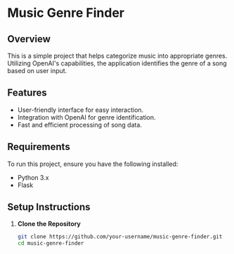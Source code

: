 # Music Genre Finder

## Overview
This is a simple project that helps categorize music into appropriate genres. Utilizing OpenAI's capabilities, the application identifies the genre of a song based on user input.

## Features
- User-friendly interface for easy interaction.
- Integration with OpenAI for genre identification.
- Fast and efficient processing of song data.

## Requirements
To run this project, ensure you have the following installed:
- Python 3.x
- Flask

## Setup Instructions
1. **Clone the Repository**
   ```bash
   git clone https://github.com/your-username/music-genre-finder.git
   cd music-genre-finder
